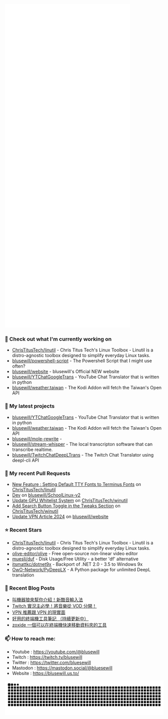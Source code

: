 <p align="left"><img src="https://raw.githubusercontent.com/blusewill/blusewill/main/github-metrics.svg" /></p>

### 👷 Check out what I'm currently working on

- [ChrisTitusTech/linutil](https://github.com/ChrisTitusTech/linutil) - Chris Titus Tech&#39;s Linux Toolbox - Linutil is a distro-agnostic toolbox designed to simplify everyday Linux tasks.
- [blusewill/powershell-script](https://github.com/blusewill/powershell-script) - The Powershell Script that I might use often?
- [blusewill/website](https://github.com/blusewill/website) - blusewill&#39;s Official NEW website
- [blusewill/YTChatGoogleTrans](https://github.com/blusewill/YTChatGoogleTrans) - YouTube Chat Translator that is written in python
- [blusewill/weather.taiwan](https://github.com/blusewill/weather.taiwan) - The Kodi Addon will fetch the Taiwan&#39;s Open API
### 🌱 My latest projects

- [blusewill/YTChatGoogleTrans](https://github.com/blusewill/YTChatGoogleTrans) - YouTube Chat Translator that is written in python
- [blusewill/weather.taiwan](https://github.com/blusewill/weather.taiwan) - The Kodi Addon will fetch the Taiwan&#39;s Open API
- [blusewill/mole-rewrite](https://github.com/blusewill/mole-rewrite) - 
- [blusewill/stream-whisper](https://github.com/blusewill/stream-whisper) - The local transcripton software that can transcribe realtime.
- [blusewill/TwitchChatDeepLTrans](https://github.com/blusewill/TwitchChatDeepLTrans) - The Twitch Chat Translator using deepl-cli API
### 🔨 My recent Pull Requests

- [New Feature : Setting Default TTY Fonts to Terminus Fonts](https://github.com/ChrisTitusTech/linutil/pull/698) on [ChrisTitusTech/linutil](https://github.com/ChrisTitusTech/linutil)
- [Dev](https://github.com/blusewill/SchoolLinux-v2/pull/18) on [blusewill/SchoolLinux-v2](https://github.com/blusewill/SchoolLinux-v2)
- [Update GPU Whitelist System](https://github.com/ChrisTitusTech/winutil/pull/2178) on [ChrisTitusTech/winutil](https://github.com/ChrisTitusTech/winutil)
- [Add Search Button Toggle in the Tweaks Section](https://github.com/ChrisTitusTech/winutil/pull/2162) on [ChrisTitusTech/winutil](https://github.com/ChrisTitusTech/winutil)
- [Update VPN Article 2024](https://github.com/blusewill/website/pull/5) on [blusewill/website](https://github.com/blusewill/website)
### ⭐ Recent Stars

- [ChrisTitusTech/linutil](https://github.com/ChrisTitusTech/linutil) - Chris Titus Tech&#39;s Linux Toolbox - Linutil is a distro-agnostic toolbox designed to simplify everyday Linux tasks.
- [olive-editor/olive](https://github.com/olive-editor/olive) - Free open-source non-linear video editor
- [muesli/duf](https://github.com/muesli/duf) - Disk Usage/Free Utility - a better &#39;df&#39; alternative
- [itsmattkc/dotnet9x](https://github.com/itsmattkc/dotnet9x) - Backport of .NET 2.0 - 3.5 to Windows 9x
- [OwO-Network/PyDeepLX](https://github.com/OwO-Network/PyDeepLX) - A Python package for unlimited DeepL translation
### 📰 Recent Blog Posts

- [叫機器狼來幫你介紹！新酷音輸入法](https://blusewill.us.to/zh-tw/posts/202995c/)
- [Twitch 實況主必學！將音樂從 VOD 分開！](https://blusewill.us.to/zh-tw/posts/6e86ed2/)
- [VPN 推薦跟 VPN 的現實面](https://blusewill.us.to/zh-tw/posts/5101730/)
- [好用的終端機工具筆記 （持續更新中）](https://blusewill.us.to/zh-tw/posts/6adac2b/)
- [zoxide 一個可以在終端機快速移動資料夾的工具](https://blusewill.us.to/zh-tw/posts/8ce0a21/)
### 📫 How to reach me:
  - Youtube   : <https://youtube.com/@blusewill>
  - Twitch    : <https://twitch.tv/blusewill>
  - Twitter   : <https://twitter.com/bluesewill>
  - Mastodon  : <https://mastodon.social/@bluesewill>
  - Website   : <https://blusewill.us.to/>

<p align="center"><a href="https://github.com/Platane/snk">
  <img align="center" src="https://raw.githubusercontent.com/blusewill/blusewill/output/github-contribution-grid-snake-dark.svg" />
</a></p>

